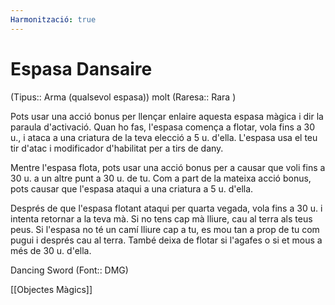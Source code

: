 ```yaml
---
Harmonització: true
---
```

# Espasa Dansaire

(Tipus:: Arma (qualsevol espasa)) molt (Raresa:: Rara )

Pots usar una acció bonus per llençar enlaire aquesta espasa màgica i dir la paraula d'activació. Quan ho fas, l'espasa comença a flotar, vola fins a 30 u., i ataca a una criatura de la teva elecció a 5 u. d'ella. L'espasa usa el teu tir d'atac i modificador d'habilitat per a tirs de dany.

Mentre l'espasa flota, pots usar una acció bonus per a causar que voli fins a 30 u. a un altre punt a 30 u. de tu. Com a part de la mateixa acció bonus, pots causar que l'espasa ataqui a una criatura a 5 u. d'ella.

Després de que l'espasa flotant ataqui per quarta vegada, vola fins a 30 u. i intenta retornar a la teva mà. Si no tens cap mà lliure, cau al terra als teus peus. Si l'espasa no té un camí lliure cap a tu, es mou tan a prop de tu com pugui i després cau al terra. També deixa de flotar si l'agafes o si et mous a més de 30 u. d'ella.

Dancing Sword (Font:: DMG)

[[Objectes Màgics]]